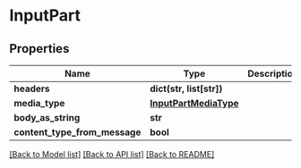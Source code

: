 # InputPart

## Properties
Name | Type | Description | Notes
------------ | ------------- | ------------- | -------------
**headers** | **dict(str, list[str])** |  | [optional] 
**media_type** | [**InputPartMediaType**](InputPartMediaType.md) |  | [optional] 
**body_as_string** | **str** |  | [optional] 
**content_type_from_message** | **bool** |  | [optional] 

[[Back to Model list]](../README.md#documentation-for-models) [[Back to API list]](../README.md#documentation-for-api-endpoints) [[Back to README]](../README.md)


